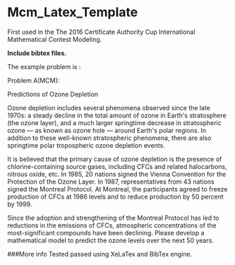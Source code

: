 
Mcm_Latex_Template
==================

First used in the The 2016 Certificate Authority Cup International Mathematical Contest Modeling.

**Include bibtex files.**

The example problem is :

Problem A(MCM):

Predictions of Ozone Depletion

Ozone depletion includes several phenomena observed since the late 1970s: a steady decline in the total amount of ozone in Earth's stratosphere (the ozone layer), and a much larger springtime decrease in stratospheric ozone — as known as ozone hole — around Earth's polar regions. In addition to these well-known stratospheric phenomena, there are also springtime polar tropospheric ozone depletion events.

It is believed that the primary cause of ozone depletion is the presence of chlorine-containing source gases, including CFCs and related halocarbons, nitrous oxide, etc. In 1985, 20 nations signed the Vienna Convention for the Protection of the Ozone Layer. In 1987, representatives from 43 nations signed the Montreal Protocol. At Montreal, the participants agreed to freeze production of CFCs at 1986 levels and to reduce production by 50 percent by 1999.

Since the adoption and strengthening of the Montreal Protocol has led to reductions in the emissions of CFCs, atmospheric concentrations of the most-significant compounds have been declining. Please develop a mathematical model to predict the ozone levels over the next 50 years.

###More info
Tested passed using XeLaTex and BibTex engine.
